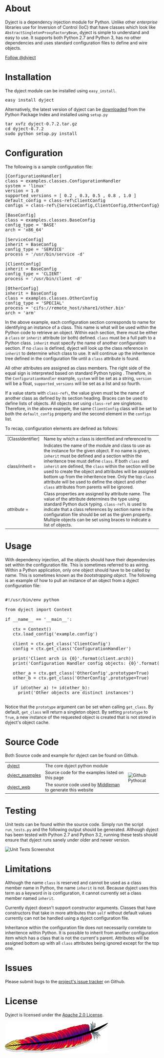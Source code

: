 
About
=====

Dyject is a dependency injection module  for Python. Unlike other *enterprise* libraries use for Inversion of Control (IoC) that have classes which look like `AbstractSingletonProxyFactoryBean`, dyject is simple to understand and easy to use. It supports both Python 2.7 and Python 3, has no other dependencies and uses standard configuration files to define and wire objects. 

<a href="https://twitter.com/dyject" class="twitter-follow-button" data-show-count="false">Follow @dyject</a>
<script>!function(d,s,id){var js,fjs=d.getElementsByTagName(s)[0],p=/^http:/.test(d.location)?'http':'https';if(!d.getElementById(id)){js=d.createElement(s);js.id=id;js.src=p+'://platform.twitter.com/widgets.js';fjs.parentNode.insertBefore(js,fjs);}}(document, 'script', 'twitter-wjs');</script>


Installation
============

The dyject module can be installed using `easy_install`.

<pre class="sh_sourceCode sh_sh">
easy_install dyject
</pre>

Alternatively, the latest version of dyject can be [downloaded](https://pypi.python.org/pypi?:action=display&name=dyject) from the Python Package Index and installed using `setup.py`

<pre class="sh_sourceCode sh_sh">
tar xvfz dyject-0.7.2.tar.gz
cd dyject-0.7.2
sudo python setup.py install
</pre>


Configuration
=============

The following is a sample configuration file:

<pre class="sh_desktop sh_sourceCode">
[ConfigurationHandler]
class = examples.classes.ConfigurationHandler
system = 'linux'
version = 1.0
supported_versions = [ 0.2 , 0.3, 0.5 , 0.8 , 1.0 ]
default_config = class-ref\ClientConfig
configs = class-ref\{ServiceConfig,ClientConfig,OtherConfig}

[BaseConfig]
class = examples.classes.BaseConfig
config_type = 'BASE'
arch = 'x86_64'

[ServiceConfig]
inherit = BaseConfig
config_type = 'SERVICE'
process = '/usr/bin/service -d'

[ClientConfig]
inherit = BaseConfig
config_type = 'CLIENT'
process = '/usr/bin/client -d'

[OtherConfig]
inherit = BaseConfig
class = examples.classes.OtherConfig
config_type = 'SPECIAL'
process = 'cifs://remote_host/share1/other.bin'
arch = 'arm'
</pre> 


In the above example, each configuration section corresponds to name for identifying an instance of a class. This name is what will be used within the Python code to retrieve an object. Within each section, there must be either a `class` or `inherit` attribute (or both) defined. `class` must be a full path to a Python class. `inherit` must specify the name of another configuration section. If no `class` is defined, dyject will look up the class reference in `inherit` to determine which class to use. It will continue up the inheritence tree defined in the configuration file until a `class` attribute is found.

All other attributes are assigned as class members. The right side of the equal sign is interpreted based on standard Python typing . Therefore, in the `ConfigurationHandler` example, `system` will be set as a string, `version` will be a float, `supported_versions` will be set as a list and so fourth. 

If a value starts with `class-ref\`, the value given must be the name of another class as defined by its section heading. Braces can be used to define lists of objects. All objects set using `class-ref` are singletons. Therefore, in the above example, the same `ClientConfig` class will be set to both the `default_config` property and the second element in the `configs` list.

To recap, configuration elements are defined as follows:

<table> 
  <tr>
    <td>[ClassIdentifier]</td>
    <td>Name by which a class is identified and referenced to</td>
  </tr>
  <tr>
    <td>class/inherit =</td>
    <td>Indicates the name of the module and class to use as the instance for the given object.
      If no name is given, <code>inherit</code> must be defined and a section within the inheritence tree must define <code>class</code>. If both <code>class</code> and <code>inherit</code> are defined, the <code>class</code> within the section will be used to create the object and attributes will be assigned bottom up from the inheritence tree. Only the top <code>class</code> attribute will be used to define the object and other <code>class</code> attributes from parents will be ignored. 
    </td>
  </tr>
  <tr>
    <td><i>attribute</i> =</td>
    <td>
      Class properties are assigned by attribute name. The value of the attribute determines the type using standard Python duck typing. <code>class-ref\</code> is used to indicate that a class references by section name in the configuration file should be set as the given property. Multiple objects can be set using braces to indicate a list of objects. 
    </td>
  </tr>
</table>

Usage
=====

With dependency injection, all the objects should have their dependencies set within the configuration file. This is sometimes referred to as _wiring_. Within a Python application, only one object should have to be called by name. This is sometimes known as the _bootstrapping object_. The following is an example of how to pull an instance of an object from a dyject configuration file:


<pre class="sh_python sh_sourceCode"> 
#!/usr/bin/env python

from dyject import Context

if __name__ == '__main__':

   ctx = Context()
   ctx.load_config('example.config')

   client = ctx.get_class('ClientConfig')
   config = ctx.get_class('ConfigurationHandler')

   print('Client arch is {0}'.format(client.arch))
   print('Configuration Handler config objects: {0}'.format(config.configs))

   other_a = ctx.get_class('OtherConfig',prototype=True)
   other_b = ctx.get_class('OtherConfig',prototype=True)

   if id(other_a) != id(other_b):
     print('Other objects are distinct instances')

</pre>

Notice that the `prototype` argument can be set when calling `get_class`. By default, `get_class` will return a singleton object. By setting `prototype` to `True`, a new instance of the requested object is created that is not stored in dyject's object cache. 


Source Code
===========

Both Source code and example for dyject can be found on Github. 

<table>
  <tr>
    <td><a href="https://github.com/sumdog/dyject">dyject</a></td>
    <td>The core dyject python module</td>
    <td rowspan="3" id="pycat_td"><img src="/images/pythocat.png" alt="Github Pythocat" id="pythocat"/></td>
  </tr>
  <tr>
    <td><a href="https://github.com/sumdog/dyject_examples">dyject_examples</a></td>
    <td>Source code for the examples listed on this page</td>
  </tr>
  <tr>
    <td><a href="https://github.com/sumdog/dyject_web">dyject_web</a></td>
    <td>The source code used by <a href="http://middlemanapp.com">Middleman</a> to generate this website</td>
  </tr>
</table>





Testing
=======

Unit tests can be found within the source code. Simply run the script `run_tests.py` and the following output should be generated. Although dyject has been tested with Python 2.7 and Python 3.2, running these tests should ensure that dyject runs sanely under older and newer version.

![Unit Tests Screenshot](/images/tests.png)


Limitations
===========

Although the name `class` is reserved and cannot be used as a class member name in Python, the name `inherit` is not. Because dyject uses this term as a keyword in is configuration, it cannot currently set a class member named `inherit`.

Currently dyject doesn't support constructor arguments. Classes that have constructors that take in more attributes than `self` without default values currently can not be handled using a dyject configuration file.

Inheritance within the configuration file does not necessarily correlate to inheritence within Python. It is possible to inherit from another configuration item which has a class that is not the current's parent. Attributes will be assigned bottom up with all `class` attributes being ignored except for the top one.


Issues
======

Please submit bugs to the [project's issue tracker](https://github.com/sumdog/dyject/issues) on Github.

License
=======

Dyject is licensed under the [Apache 2.0 License](http://www.apache.org/licenses/LICENSE-2.0). 

<img src="images/ASF-logo.svg" alt="Apache Foundation Logo" id="asf" />


